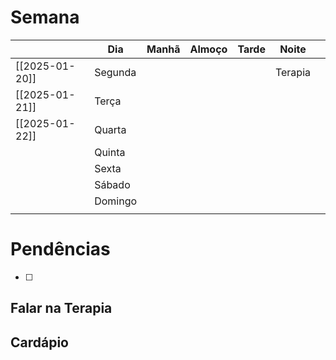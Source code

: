 # Semana
|                | **Dia** | Manhã | Almoço | Tarde | Noite   |     |
| -------------- | ------- | ----- | ------ | ----- | ------- | --- |
| [[2025-01-20]] | Segunda |       |        |       | Terapia |     |
| [[2025-01-21]] | Terça   |       |        |       |         |     |
| [[2025-01-22]] | Quarta  |       |        |       |         |     |
|                | Quinta  |       |        |       |         |     |
|                | Sexta   |       |        |       |         |     |
|                | Sábado  |       |        |       |         |     |
|                | Domingo |       |        |       |         |     |
|                |         |       |        |       |         |     |

# Pendências
- [ ] 

## Falar na Terapia

## Cardápio

